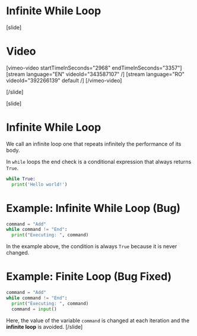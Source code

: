 # Infinite While Loop

[slide]
# Video
 
[vimeo-video startTimeInSeconds="2968" endTimeInSeconds="3357"]
[stream language="EN" videoId="343587107"  /]
[stream language="RO" videoId="392266139" default /]
[/vimeo-video]

[/slide]

[slide]
# Infinite While Loop
We call an infinite loop one that repeats infinitely the performance of its body. 

In `while` loops the end check is a conditional expression that always returns `True`. 

```py live
while True:
  print('Hello world!')
```

# Example: Infinite While Loop (Bug)
```py live
command = "Add"
while command != "End":
  print("Executing: ", command)
```

In the example above, the condition is always `True` because it is never changed.

# Example: Finite Loop (Bug Fixed)
```py live
command = "Add"
while command != "End":
  print("Executing: ", command)
  command = input()
```

Here, the value of the variable `command` is changed at each iteration and the **infinite loop** is avoided. 
[/slide]